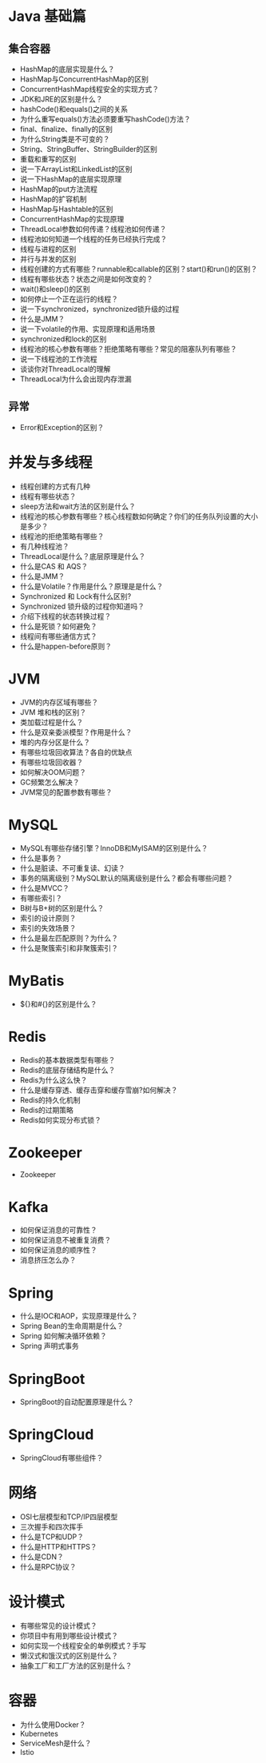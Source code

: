 # Java 基础篇

## 集合容器

- HashMap的底层实现是什么？
- HashMap与ConcurrentHashMap的区别
- ConcurrentHashMap线程安全的实现方式？
- JDK和JRE的区别是什么？
- hashCode()和equals()之间的关系
- 为什么重写equals()方法必须要重写hashCode()方法？
- final、finalize、finally的区别
- 为什么String类是不可变的？
- String、StringBuffer、StringBuilder的区别
- 重载和重写的区别
- 说一下ArrayList和LinkedList的区别
- 说一下HashMap的底层实现原理
- HashMap的put方法流程
- HashMap的扩容机制
- HashMap与Hashtable的区别
- ConcurrentHashMap的实现原理
- ThreadLocal参数如何传递？线程池如何传递？
- 线程池如何知道一个线程的任务已经执行完成？
- 线程与进程的区别
- 并行与并发的区别
- 线程创建的方式有哪些？runnable和callable的区别？start()和run()的区别？
- 线程有哪些状态？状态之间是如何改变的？
- wait()和sleep()的区别
- 如何停止一个正在运行的线程？
- 说一下synchronized，synchronized锁升级的过程
- 什么是JMM？
- 说一下volatile的作用、实现原理和适用场景
- synchronized和lock的区别
- 线程池的核心参数有哪些？拒绝策略有哪些？常见的阻塞队列有哪些？
- 说一下线程池的工作流程
- 谈谈你对ThreadLocal的理解
- ThreadLocal为什么会出现内存泄漏

## 异常

- Error和Exception的区别？


# 并发与多线程

- 线程创建的方式有几种
- 线程有哪些状态？
- sleep方法和wait方法的区别是什么？
- 线程池的核心参数有哪些？核心线程数如何确定？你们的任务队列设置的大小是多少？
- 线程池的拒绝策略有哪些？
- 有几种线程池？
- ThreadLocal是什么？底层原理是什么？
- 什么是CAS 和 AQS？
- 什么是JMM？
- 什么是Volatile？作用是什么？原理是是什么？
- Synchronized 和 Lock有什么区别? 
- Synchronized 锁升级的过程你知道吗？
- 介绍下线程的状态转换过程？
- 什么是死锁？如何避免？
- 线程间有哪些通信方式？
- 什么是happen-before原则？



# JVM

- JVM的内存区域有哪些？
- JVM 堆和栈的区别？
- 类加载过程是什么？
- 什么是双亲委派模型？作用是什么？
- 堆的内存分区是什么？
- 有哪些垃圾回收算法？各自的优缺点
- 有哪些垃圾回收器？
- 如何解决OOM问题？
- GC频繁怎么解决？
- JVM常见的配置参数有哪些？

# MySQL

- MySQL有哪些存储引擎？InnoDB和MyISAM的区别是什么？
- 什么是事务？
- 什么是脏读、不可重复读、幻读？
- 事务的隔离级别？MySQL默认的隔离级别是什么？都会有哪些问题？
- 什么是MVCC？
- 有哪些索引？
- B树与B+树的区别是什么？
- 索引的设计原则？
- 索引的失效场景？
- 什么是最左匹配原则？为什么？
- 什么是聚簇索引和非聚簇索引？






# MyBatis

- ${}和#{}的区别是什么？

# Redis

- Redis的基本数据类型有哪些？
- Redis的底层存储结构是什么？
- Redis为什么这么快？
- 什么是缓存穿透、缓存击穿和缓存雪崩?如何解决？
- Redis的持久化机制
- Redis的过期策略
- Redis如何实现分布式锁？


# Zookeeper

- Zookeeper


# Kafka

- 如何保证消息的可靠性？
- 如何保证消息不被重复消费？
- 如何保证消息的顺序性？
- 消息挤压怎么办？


# Spring

- 什么是IOC和AOP，实现原理是什么？
- Spring Bean的生命周期是什么？
- Spring 如何解决循环依赖？
- Spring 声明式事务



# SpringBoot

- SpringBoot的自动配置原理是什么？

# SpringCloud

- SpringCloud有哪些组件？

# 网络
- OSI七层模型和TCP/IP四层模型
- 三次握手和四次挥手
- 什么是TCP和UDP？
- 什么是HTTP和HTTPS？
- 什么是CDN？
- 什么是RPC协议？




# 设计模式
- 有哪些常见的设计模式？
- 你项目中有用到哪些设计模式？
- 如何实现一个线程安全的单例模式？手写
- 懒汉式和饿汉式的区别是什么？
- 抽象工厂和工厂方法的区别是什么？



# 容器

- 为什么使用Docker？
- Kubernetes
- ServiceMesh是什么？
- Istio





